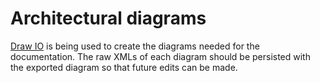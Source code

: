 # Architectural diagrams
[Draw IO](https://www.draw.io/) is being used to create the diagrams needed for the documentation. The raw XMLs of each diagram should be persisted with the
exported diagram so that future edits can be made.
